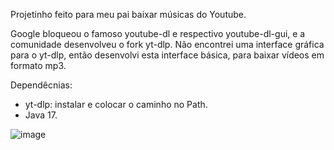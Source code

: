 Projetinho feito para meu pai baixar músicas do Youtube.

Google bloqueou o famoso youtube-dl e respectivo youtube-dl-gui, e a comunidade desenvolveu o fork yt-dlp.
Não encontrei uma interface gráfica para o yt-dlp, então desenvolvi esta interface básica, para baixar vídeos em formato mp3.


Dependêcnias:

- yt-dlp: instalar e colocar o caminho no Path.
- Java 17.



![image](https://github.com/tiagogadotti/yt-dlp-gui/assets/42398351/1fb528fa-a3ee-44b2-85c9-f1c44109826d)
